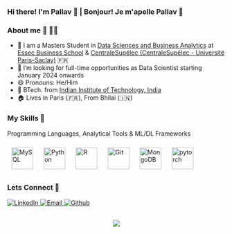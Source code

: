 ### Hi there! I'm Pallav 👋 | Bonjour! Je m'apelle Pallav 👋

### About me 🚀 🙋‍♂️
- 🌱 I am a Masters Student in [Data Sciences and Business Analytics](https://www.linkedin.com/school/essec-centralesupelec-master-data-sciences-business-analytics/?originalSubdomain=fr) at [Essec Business School](https://www.essec.edu/en/program/mscs/master-data-sciences-business-analytics/) & [CentraleSupélec (CentraleSupélec - Université Paris-Saclay)](https://www.centralesupelec.fr/en/master-data-sciences-business-analytics-dsba) 🇫🇷
- 🔭 I’m looking for full-time opportunities as Data Scientist starting January 2024 onwards
- 😄 Pronouns: He/Him
- 📜 BTech. from [Indian Institute of Technology, India](https://www.iitbhu.ac.in/dept/mec)
- 🏠 Lives in Paris (🇫🇷), From Bhilai (🇮🇳)

### My Skills 🧰
Programming Languages, Analytical Tools & ML/DL Frameworks  
<div align="left">  
<img style="margin: 10px" src="https://profilinator.rishav.dev/skills-assets/mysql-original-wordmark.svg" alt="MySQL" height="50" /> 
<img style="margin: 10px" src="https://profilinator.rishav.dev/skills-assets/python-original.svg" alt="Python" height="50" />
<img style="margin: 10px" src="https://profilinator.rishav.dev/skills-assets/r.svg" alt="R" height="50" /> 
<img style="margin: 10px" src="https://profilinator.rishav.dev/skills-assets/git-scm-icon.svg" alt="Git" height="50" />   
<img style="margin: 10px" src="https://profilinator.rishav.dev/skills-assets/mongodb-original-wordmark.svg" alt="MongoDB" height="50" /> 
<img style="margin: 10px" src="https://profilinator.rishav.dev/skills-assets/pytorch-icon.svg" alt="pytorch" height="50" />
</div>


### Lets Connect 🤝
<p>
  <a href="https://www.linkedin.com/in/pallavsahu2207/" target="_blank">
    <img alt="LinkedIn" src="https://img.shields.io/badge/linkedin-%230077B5.svg?&style=for-the-badge&logo=linkedin&logoColor=white" />
  </a>
  <a href="mailto:pallav.sahu@essec.edu" target="_blank">
    <img alt="Email" src="https://img.shields.io/static/v1?label=Mail&message=pallav.sahu@essec.edu&style=for-the-badge&color=red&logo=gmail&cacheSeconds=3600&link=mailto:pallav.sahu@essec.edu" />
  </a>
  <a href="https://github.com/Pallav2207" target="_blank">
    <img alt="Github" src="https://img.shields.io/static/v1?label=GitHub&message=Pallav2207&style=for-the-badge&color=black&logo=github&cacheSeconds=3600&link=https://github.com/Pallav2207" />
  </a>
</p>

</td></tr></table>  

[//]: <> (## Github Stats)  
[//]: <> (<div align="center"><img src="https://github-readme-stats.vercel.app/api?username=Pallav2207&show_icons=true&count_private=true&hide_border=true" align="center" /></div>)  

<br/>  
<div align="center">
<img src="https://komarev.com/ghpvc/?username=Pallav2207&&style=flat-square" align="center" />
</div>  
<br/>  


